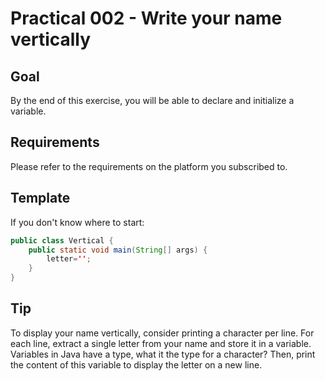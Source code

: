 # Practical 002 - Write your name vertically

## Goal
By the end of this exercise, you will be able to declare and initialize a variable.

## Requirements
Please refer to the requirements on the platform you subscribed to.

## Template
If you don't know where to start:

```java
public class Vertical {
    public static void main(String[] args) {
        letter='';
    }
}
```

## Tip
To display your name vertically, consider printing a character per line.
For each line, extract a single letter from your name and store it in a variable.
Variables in Java have a type, what it the type for a character?
Then, print the content of this variable to display the letter on a new line.
